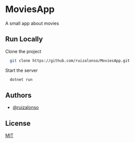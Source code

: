 # MoviesApp

A small app about movies


## Run Locally

Clone the project

```bash
  git clone https://github.com/ruizalonso/MoviesApp.git
```

Start the server

```bash
  dotnet run
```


## Authors

- [@ruizalonso](https://github.com/ruizalonso)


## License

[MIT](https://choosealicense.com/licenses/mit/)

